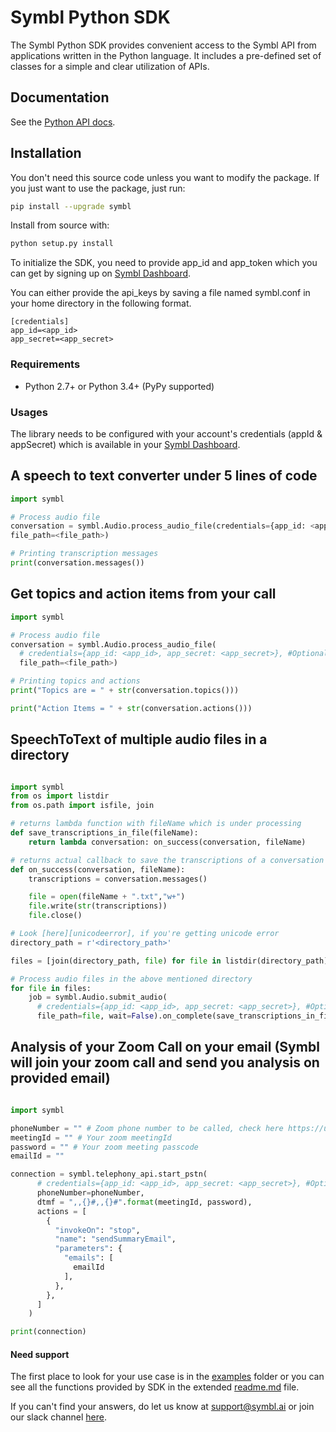 # Symbl Python SDK

The Symbl Python SDK provides convenient access to the Symbl API from applications written in the Python language. It includes a pre-defined set of classes for a simple and clear utilization of APIs.


## Documentation

See the [Python API docs](https://docs.symbl.ai/docs/).


## Installation

You don't need this source code unless you want to modify the package. If you just
want to use the package, just run:

```sh
pip install --upgrade symbl
```

Install from source with:

```sh
python setup.py install
```

To initialize the SDK, you need to provide app_id and app_token which you can get by signing up on [Symbl Dashboard][api-keys].

You can either provide the api_keys by saving a file named symbl.conf in your home directory in the following format.

```
[credentials]
app_id=<app_id>
app_secret=<app_secret>

```

### Requirements

-   Python 2.7+ or Python 3.4+ (PyPy supported)

### Usages

The library needs to be configured with your account's credentials (appId & appSecret) which is
available in your [Symbl Dashboard][api-keys].


## A speech to text converter under 5 lines of code

```python
import symbl

# Process audio file
conversation = symbl.Audio.process_audio_file(credentials={app_id: <app_id>, app_secret: <app_secret>}, #Optional, Don't add this parameter if you have symbl.conf file in your home directory
file_path=<file_path>)

# Printing transcription messages
print(conversation.messages())
```

## Get topics and action items from your call

```python
import symbl

# Process audio file
conversation = symbl.Audio.process_audio_file(
  # credentials={app_id: <app_id>, app_secret: <app_secret>}, #Optional, Don't add this parameter if you have symbl.conf file in your home directory
  file_path=<file_path>)

# Printing topics and actions
print("Topics are = " + str(conversation.topics()))

print("Action Items = " + str(conversation.actions()))
```

## SpeechToText of multiple audio files in a directory 

```python

import symbl
from os import listdir
from os.path import isfile, join

# returns lambda function with fileName which is under processing
def save_transcriptions_in_file(fileName):
    return lambda conversation: on_success(conversation, fileName)

# returns actual callback to save the transcriptions of a conversation in a file
def on_success(conversation, fileName):
    transcriptions = conversation.messages()

    file = open(fileName + ".txt","w+")
    file.write(str(transcriptions))
    file.close()

# Look [here][unicodeerror], if you're getting unicode error
directory_path = r'<directory_path>'

files = [join(directory_path, file) for file in listdir(directory_path) if isfile(join(directory_path, file))]

# Process audio files in the above mentioned directory
for file in files:
    job = symbl.Audio.submit_audio(
      # credentials={app_id: <app_id>, app_secret: <app_secret>}, #Optional, Don't add this parameter if you have symbl.conf file in your home directory
      file_path=file, wait=False).on_complete(save_transcriptions_in_file(file))

```

## Analysis of your Zoom Call on your email (Symbl will join your zoom call and send you analysis on provided email)

```python

import symbl

phoneNumber = "" # Zoom phone number to be called, check here https://us02web.zoom.us/zoomconference
meetingId = "" # Your zoom meetingId
password = "" # Your zoom meeting passcode
emailId = ""

connection = symbl.telephony_api.start_pstn(
      # credentials={app_id: <app_id>, app_secret: <app_secret>}, #Optional, Don't add this parameter if you have symbl.conf file in your home directory
      phoneNumber=phoneNumber,
      dtmf = ",,{}#,,{}#".format(meetingId, password),
      actions = [
        {
          "invokeOn": "stop",
          "name": "sendSummaryEmail",
          "parameters": {
            "emails": [
              emailId
            ],
          },
        },
      ]
    )

print(connection)

```

#### Need support

The first place to look for your use case is in the [examples][examples] folder or you can see all the functions provided by SDK in the extended [readme.md][extended-readme] file.

If you can't find your answers, do let us know at support@symbl.ai or join our slack channel [here][slack-invite].

[api-keys]: https://platform.symbl.ai/#/login
[symbl-docs]: https://docs.symbl.ai/docs/
[extended-readme]: https://github.com/symblai/symbl-python/blob/main/symbl/readme.md
[examples]: https://github.com/symblai/symbl-python/tree/main/example
[unicodeerror]: https://stackoverflow.com/questions/37400974/unicode-error-unicodeescape-codec-cant-decode-bytes-in-position-2-3-trunca
[slack-invite]: https://symbldotai.slack.com/join/shared_invite/zt-4sic2s11-D3x496pll8UHSJ89cm78CA#/
